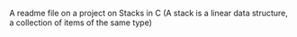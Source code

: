 A readme file on a project on Stacks in C (A stack is a linear data structure, a collection of items of the same type)
